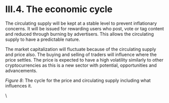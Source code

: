 # III.4. The economic cycle

The circulating supply will be kept at a stable level to prevent inflationary concerns. It will be issued for rewarding users who post, vote or tag content and reduced through burning by advertisers. This allows the circulating supply to have a predictable nature.

The market capitalization will fluctuate because of the circulating supply and price also. The buying and selling of traders will influence where the price settles. The price is expected to have a high volatility similarly to other cryptocurrencies as this is a new sector with potential, opportunities and advancements.

_Figure 8_: The cycle for the price and circulating supply including what influences it.

\
